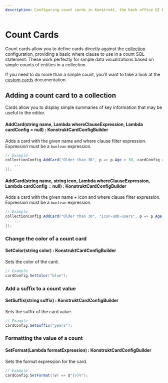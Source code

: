 ```yaml
---
description: Configuring count cards in Konstrukt, the back office UI builder for Umbraco.
---
```


# Count Cards

Count cards allow you to define cards directly against the [collection](../collections/overview.md) configuration, providing a basic where clause to use in a count SQL statement. These work perfectly for simple data visualizations based on simple counts of entities in a collection.

If you need to do more than a simple count, you'll want to take a look at the [custom cards](custom-cards.md) documentation.

## Adding a count card to a collection

Cards allow you to display simple summaries of key information that may be useful to the editor.

#### **AddCard(string name, Lambda whereClauseExpression, Lambda cardConfig = null) : KonstruktCardConfigBuilder**

Adds a card with the given name and where clause filter expression. Expression must be a `boolean` expression.

````csharp
// Example
collectionConfig.AddCard("Older than 30", p => p.Age > 30, cardConfig => {
    ...
});
````

#### **AddCard(string name, string icon, Lambda whereClauseExpression, Lambda cardConfig = null) : KonstruktCardConfigBuilder**

Adds a card with the given name + icon and where clause filter expression. Expression must be a `boolean` expression.

````csharp
// Example
collectionConfig.AddCard("Older than 30", "icon-umb-users", p => p.Age > 30, cardConfig => {
    ...
});
````

### Change the color of a count card

#### **SetColor(string color) : KonstruktCardConfigBuilder**

Sets the color of the card.

````csharp
// Example
cardConfig.SetColor("blue");
````

### Add a suffix to a count value

#### **SetSuffix(string suffix) : KonstruktCardConfigBuilder**

Sets the suffix of the card value.

````csharp
// Example
cardConfig.SetSuffix("years");
````

### Formatting the value of a count

#### **SetFormat(Lambda formatExpression) : KonstruktCardConfigBuilder**

Sets the format expression for the card.

````csharp
// Example
cardConfig.SetFormat((v) => $"{v}%");
````